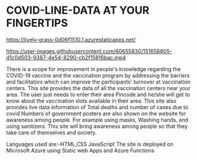 # COVID-LINE-DATA AT YOUR FINGERTIPS
https://lively-grass-0d06f1510.1.azurestaticapps.net/


https://user-images.githubusercontent.com/60655830/151656805-d1c0d503-9387-4e54-8290-cb2f15816bac.mp4


There is a scope for improvement in people's knowledge regarding the COVID-19 vaccine and the vaccination program by addressing the barriers and facilitators which can improve the participants' turnover at vaccination centers. This site provides the data of all the vaccination centers near your area. The user just needs to enter their area Pincode and he/she will get to know about the vaccination slots available in their area. 
This site also provides live data information of Total deaths and number of cases due to covid
Numbers of government posters are also shown on the website for awareness among people. For example using masks, Washing hands, and using sanitizers. 
This site will bring awareness among people so that they take care of themselves and society.

Languages used are:-HTML,CSS JavaScript 
The site is deployed on Microsoft Azure using Static web Apps and Azure Functions

